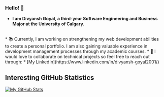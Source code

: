 ### Hello! 👋

* <strong>I am Divyansh Goyal, a third-year Software Engineering and Business Major at the University of Calgary.</strong>
<br>
* 📚 Currently, I am working on strengthening my web development abilities to create a personal portfolio. I am also gaining valuable experience in development management processes through my academic courses.
* 🤝 I would love to collaborate on technical projects so feel free to reach out through:
*    [My LinkedIn](https://www.linkedin.com/in/divyansh-goyal2001/)

## Interesting GitHub Statistics

<!--[Visitor Count](https://profile-counter.glitch.me/{DG-20}/count.svg)-->

[![My GitHub Stats](https://github-readme-stats.vercel.app/api/?username=DG-20&count_private=true&theme=tokyonight&showicons=true)]()
